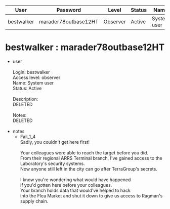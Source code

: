 | User         | Password                          | Level    | Status     | Name          |  
|--------------|-----------------------------------|----------|------------|---------------|   
| bestwalker   | marader78outbase12HT              | Observer | Active     | System user   | 

# bestwalker : marader78outbase12HT
* user<br>  
	Login: bestwalker<br>
	Access level: observer<br>
	Name: System user<br>
	Status: Active<br>
	<br>
	Description:<br>
	DELETED<br>
	<br>
	Notes:<br>
	DELETED<br>
	<br>
 * notes<br>
 	* Fail_1_4<br>
  		Sadly, you couldn't get here first!<br>
		<br>
		Your colleagues were able to reach the target before you did.<br>
		From their regional ARRS Terminal branch, I've gained access to the Laboratory's security systems. <br>
		Now anyone still left in the city can go after TerraGroup's secrets. <br>
		<br>
		I know you're wondering what would have happened <br>
		if you'd gotten here before your colleagues. <br>
		Your branch holds data that would've helped to hack <br>
		into the Flea Market and shut it down to give us access to Ragman's supply chain.<br> 		
